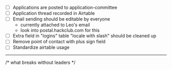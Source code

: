  - [ ] Applications are posted to application-committee
 - [ ] Application thread recorded in Airtable
 - [ ] Email sending should be editable by everyone
    - currently attached to Leo's email
    - look into postal.hackclub.com for this
- [ ] Extra field in "logins" table "locale with slash" should be cleaned up
- [ ] Remove point of contact with plus sign field
- [ ] Standardize airtable usage

---

/* what breaks without leaders */
